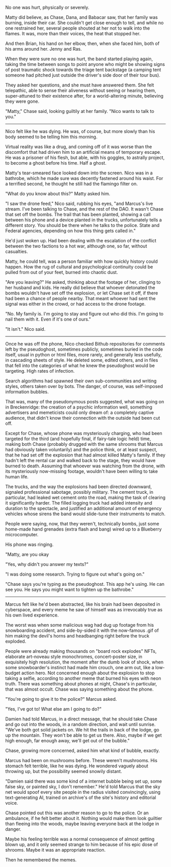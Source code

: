 No one was hurt, physically or severely.

Matty did believe, as Chase, Dana, and Babacar saw, that her family was burning, inside their car. She couldn't get close enough to tell, and while no one restrained her, several people shouted at her not to walk into the flames. It was, more than their voices, the heat that stopped her.

And then Brian, his hand on her elbow, then, when she faced him, both of his arms around her. Jenny and Ras.

When they were sure no one was hurt, the band started playing again, taking the time between songs to point anyone who might be showing signs of post traumatic shock towards the triage tent backstage (a camping tent someone had pitched just outside the driver's side door of their tour bus).

They asked her questions, and she must have answered them. She felt telepathic, able to sense their aliveness without seeing or hearing them, super-attuned to their existence after, for a world-altering minute, believing they were gone.

"Matty," Chase said, looking guiltily at her family. "Nico wants to talk to you."

___

Nico felt like he was dying. He was, of course, but more slowly than his body seemed to be telling him this morning.

Virtual reality was like a drug, and coming off of it was worse than the discomfort that had driven him to an artificial means of temporary escape. He was a prisoner of his flesh, but able, with his goggles, to astrally project, to become a ghost before his time. Half a ghost.

Matty's tear-smeared face looked down into the screen. Nico was in a bathrobe, which he made sure was decently fastened around his waist. For a terrified second, he thought he still had the flamingo filter on.

"What do you know about this?" Matty asked him.

"I saw the drone feed," Nico said, rubbing his eyes, "and Marcus's live stream. I've been talking to Chase, and the rest of the DAO. It wasn't Chase that set off the bombs. The trail that has been planted, showing a call between his phone and a device planted in the trucks, unfortunately tells a different story. You should be there when he talks to the police. State and Federal agencies, depending on how this thing gets called in."

He'd just woken up. Had been dealing with the escalation of the conflict between the two factions to a hot war, although one, so far, without casualties.

Matty, he could tell, was a person familiar with how quickly history could happen. How the rug of cultural and psychological continuity could be pulled from out of your feet, burned into chaotic dust.

"Are you leaving?" He asked, thinking about the footage of her, clinging to her husband and kids. He really did believe that whoever detonated the bombs wouldn't have set off the explosion, or let Chase set it off, if there had been a chance of people nearby. That meant whoever had sent the signal was either in the crowd, or had access to the drone footage.

"No. My family is. I'm going to stay and figure out who did this. I'm going to nail them with it. Even if it's one of ours."

"It isn't." Nico said.

___

Once he was off the phone, Nico checked Bithub repositories for comments left by the pseudoghost, sometimes publicly, sometimes buried in the code itself, usual in python or html files, more rarely, and generally less usefully, in cascading sheets of style. He deleted some, edited others, and in files that fell into the categories of what he knew the pseudoghost would be targeting. High rates of infection.

Search algorithms had spawned their own sub-communities and writing styles, others taken over by bots. The danger, of course, was self-imposed information bubbles.

That was, many of the pseudonymous posts suggested, what was going on in Breckenridge: the creation of a psychic information well, something advertisers and memeticists could only dream of: a completely captive audience, that didn't know their connection with the outside had been cut off.

Except for Chase, whose phone was mysteriously charging, who had been targeted for the third (and hopefully final, if fairy-tale logic held) time, making both Chase (probably drugged with the same shrooms that Marcus had obviously taken voluntarily) and the police think, or at least suspect, that he had set off the explosion that had almost killed Matty's family. If they hadn't left the rental car and walked back to the stage, they would have burned to death. Assuming that whoever was watching from the drone, with its mysteriously now-missing footage, wouldn't have been willing to take human life.

The trucks, and the way the explosions had been directed downward, signaled professional sabotage, possibly military. The cement truck, in particular, had leaked wet cement onto the road, making the task of clearing it significantly harder. The filled logging truck had added intensity and duration to the spectacle, and justified an additional amount of emergency vehicles whose sirens the band would slide-tune their instruments to match.

People were saying, now, that they weren't, technically bombs, just some home-made hand grenades (extra flash and bang) wired up to a Blueberry microcomputer.

<!--There will probably be intense doxxing of everyone involved in Reincarnate, but so much dust in the air neither faction will do serious damage to the other. The victims, as always, will be unsuspecting innocents caught in the crossfire.

The results will shake out, regardless of truth, according to the power structures already encoded into the system. Funding, in the short term, can outcompete collaboration and pursuit of collective truth. Intellectual public goods, many of which have been smuggled by us into source files of unrelated programs, with meta-meta data bearing encrypted witness to their origins, take time to bloom but will eventually triumph.

We can only take the time to send human signals out into the dark, to outmaneuver the robot hordes with linked-together gray matter. I say this, knowing I'm mostly cybernetic ghost.
-->

His phone was ringing.

"Matty, are you okay   

"Yes, why didn't you answer my texts?"

"I was doing some research. Trying to figure out what's going on."

"Chase says you're typing as the pseudoghost. This app he's using. He can see you. He says you might want to tighten up the bathrobe."

___

Marcus felt like he'd been abstracted, like his brain had been deposited in cyberspace, and every meme he saw of himself was as irrevocably true as his own lived experience.

The worst was when some malicious wag had dug up footage from his snowboarding accident, and side-by-sided it with the now-famous .gif of him making the devil's horns and headbanging right before the truck exploded.

People were already making thousands on "board rock explodes" NFTs, elaborate art-noveau style monochromes, concert-poster size, in exquisitely high resolution, the moment after the dumb look of shock, when some snowboarder's instinct had made him crouch, one arm out, like a low-budget action hero. Not concerned enough about the explosion to stop taking a selfie, according to another meme that burned his eyes with neon truth. There was something about phones at night, Chase's in particular, that was almost occult. Chase was saying something about the phone.

"You're going to give it to the police?" Marcus asked.

"Yes, I've got to! What else am I going to do?"

Damien had told Marcus, in a direct message, that he should take Chase and go out into the woods, in a random direction, and wait until sunrise. "We've both got solid jackets on. We hit the trails in back of the lodge, go up the mountain. They won't be able to get us there. Also, maybe if we get high enough, far enough away, we'll get out of the bubble."

Chase, growing more concerned, asked him what kind of bubble, exactly.

Marcus had been on mushrooms before. These weren't mushrooms. His stomach felt terrible, like he was dying. He wondered vaguely about throwing up, but the possibility seemed snowily distant.

"Damien said there was some kind of a internet bubble being set up, some false sky, or painted sky, I don't remember." He'd told Marcus that the sky net would spoof every site people in the radius visited convincingly, using text-generating AI, trained on archive's of the site's history and editorial voice.

Chase pointed out this was another reason to go to the police. Or an ambulance, if he felt better about it. Nothing would make them look guiltier than fleeing into the woods, maybe leaving everyone back at the lodge in danger.

Maybe his feeling terrible was a normal consequence of almost getting blown up, and it only seemed strange to him because of his epic dose of shrooms. Maybe it was an appropriate reaction.

Then he remembered the memes.
